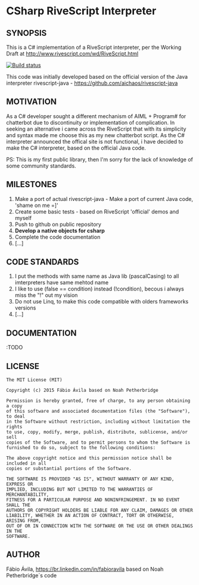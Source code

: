 # CSharp RiveScript Interpreter

## SYNOPSIS

This is a C# implementation of a RiveScript interpreter, per the Working Draft
at http://www.rivescript.com/wd/RiveScript.html

[![Build status](https://ci.appveyor.com/api/projects/status/crwboe7fa6aseqvc/branch/master?svg=true)](https://ci.appveyor.com/project/fabioravila/rivescript-csharp/branch/master)

This code was initially developed based on the official version of the Java interpreter
rivescript-java - https://github.com/aichaos/rivescript-java

## MOTIVATION

As a C# developer sought a different mechanism of AIML + Program# for chatterbot due to
discontinuity or implementation of complication.
In seeking an alternative i came across the RiveScript that with its simplicity and syntax
made me choose this as my new chatterbot script.
As the C# interpreter announced the offical site is not functional, i have decided to make
the C# interpreter, based on the official Java code.

PS: This is my first public library, then I'm sorry for the lack of knowledge of some community standards.

## MILESTONES

1. Make a port of actual rivescript-java - Make a port of current Java code, 'shame on me =]'
2. Create some basic tests - based on RiveScript 'official' demos and myself
3. Push to github on public repository
4. **Develop a native objects for csharp**
5. Complete the code documentation
6. [...]


## CODE STANDARDS
1. I put the methods with same name as Java lib (pascalCasing) to all imterpreters have same mehtod name
2. I like to use (false == condition) instead (!condition), becous i always miss the "!" out my vision
3. Do not use Linq, to make this code compatible with olders frameworks versions
4. [...]


## DOCUMENTATION

:TODO


## LICENSE

```
The MIT License (MIT)

Copyright (c) 2015 Fábio Ávila based on Noah Petherbridge 

Permission is hereby granted, free of charge, to any person obtaining a copy
of this software and associated documentation files (the "Software"), to deal
in the Software without restriction, including without limitation the rights
to use, copy, modify, merge, publish, distribute, sublicense, and/or sell
copies of the Software, and to permit persons to whom the Software is
furnished to do so, subject to the following conditions:

The above copyright notice and this permission notice shall be included in all
copies or substantial portions of the Software.

THE SOFTWARE IS PROVIDED "AS IS", WITHOUT WARRANTY OF ANY KIND, EXPRESS OR
IMPLIED, INCLUDING BUT NOT LIMITED TO THE WARRANTIES OF MERCHANTABILITY,
FITNESS FOR A PARTICULAR PURPOSE AND NONINFRINGEMENT. IN NO EVENT SHALL THE
AUTHORS OR COPYRIGHT HOLDERS BE LIABLE FOR ANY CLAIM, DAMAGES OR OTHER
LIABILITY, WHETHER IN AN ACTION OF CONTRACT, TORT OR OTHERWISE, ARISING FROM,
OUT OF OR IN CONNECTION WITH THE SOFTWARE OR THE USE OR OTHER DEALINGS IN THE
SOFTWARE.
```

## AUTHOR

Fábio Ávila, https://br.linkedin.com/in/fabioravila 
based on Noah Petherbridge´s code